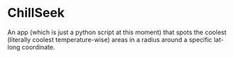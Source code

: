 # ChillSeek
An app (which is just a python script at this moment) that spots the coolest (literally coolest temperature-wise) areas in a radius around a specific lat-long coordinate.
